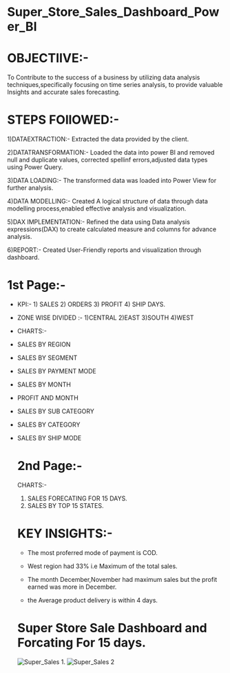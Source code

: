 # Super_Store_Sales_Dashboard_Power_BI

# OBJECTIIVE:-
  To Contribute to the success of a business by utilizing data analysis techniques,specifically focusing on time series analysis, to provide 
  valuable Insights and accurate sales forecasting.
  
# STEPS FOllOWED:-
1)DATAEXTRACTION:- Extracted the data provided by the client.

2)DATATRANSFORMATION:- Loaded the data into power BI and removed null and duplicate values, corrected spellinf errors,adjusted data types using Power Query.

3)DATA LOADING:- The transformed data was loaded into Power View for further analysis.

4)DATA MODELLING:- Created A logical structure of data through data modelling process,enabled effective analysis and visualization.

5)DAX IMPLEMENTATION:- Refined the data using Data analysis expressions(DAX) to create calculated measure and columns for advance analysis.

6)REPORT:- Created User-Friendly reports and visualization through dashboard.
# 1st Page:-
* KPI:-
      1) SALES
      2) ORDERS
      3) PROFIT
      4) SHIP DAYS.
* ZONE WISE DIVIDED :-
      1)CENTRAL
      2)EAST
      3)SOUTH
      4)WEST
* CHARTS:-
* SALES BY REGION
* SALES BY SEGMENT
* SALES BY PAYMENT MODE
* SALES BY MONTH
* PROFIT AND MONTH
* SALES BY SUB CATEGORY
* SALES BY CATEGORY
* SALES BY SHIP MODE
  # 2nd Page:-
  CHARTS:-
  1) SALES FORECATING FOR 15 DAYS.
  2) SALES BY TOP 15 STATES.
  # KEY INSIGHTS:-
  * The most proferred mode of payment is COD.
    
  * West region had 33% i.e Maximum of the total sales.
    
  * The month December,November had maximum sales but the profit earned was more in December.
    
  * the Average product delivery is within 4 days.
  # Super Store Sale Dashboard and Forcating For 15 days.
  
  ![Super_Sales 1](https://github.com/SumeetTompe070/Super_Store_Sales_Dashboard_Power_BI/assets/140255237/47bfe3bd-9640-4183-89bd-13a5aa2f4571).
  ![Super_Sales 2](https://github.com/SumeetTompe070/Super_Store_Sales_Dashboard_Power_BI/assets/140255237/a7754d61-b908-4e23-9be5-5cdfc874ff77)


